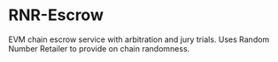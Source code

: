 # RNR-Escrow
EVM chain escrow service with arbitration and jury trials.
Uses Random Number Retailer to provide on chain randomness.
